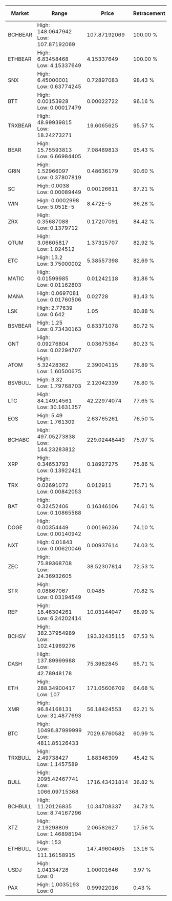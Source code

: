 | Market | Range | Price| Retracement | Doubles to 50% |
| --- | --- | --- | --- | --- |
| BCHBEAR | High: 148.0647942<br />Low: 107.87192069 | 107.87192069 | 100.00 % | 1.19 |
| ETHBEAR | High: 6.83458468<br />Low: 4.15337649 | 4.15337649 | 100.00 % | 1.32 |
| SNX | High: 6.45000001<br />Low: 0.63774245 | 0.72897083 | 98.43 % | 4.86 |
| BTT | High: 0.00153928<br />Low: 0.00017479 | 0.00022722 | 96.16 % | 3.77 |
| TRXBEAR | High: 48.99939815<br />Low: 18.24273271 | 19.6065625 | 95.57 % | 1.71 |
| BEAR | High: 15.75593813<br />Low: 6.66984405 | 7.08489813 | 95.43 % | 1.58 |
| GRIN | High: 1.52966097<br />Low: 0.37807819 | 0.48636179 | 90.60 % | 1.96 |
| SC | High: 0.0038<br />Low: 0.00089449 | 0.00126611 | 87.21 % | 1.85 |
| WIN | High: 0.0002998<br />Low: 5.051E-5 | 8.472E-5 | 86.28 % | 2.07 |
| ZRX | High: 0.35687088<br />Low: 0.1379712 | 0.17207091 | 84.42 % | 1.44 |
| QTUM | High: 3.06605817<br />Low: 1.024512 | 1.37315707 | 82.92 % | 1.49 |
| ETC | High: 13.2<br />Low: 3.75000002 | 5.38557398 | 82.69 % | 1.57 |
| MATIC | High: 0.01599985<br />Low: 0.01162803 | 0.01242118 | 81.86 % | 1.11 |
| MANA | High: 0.0697081<br />Low: 0.01760506 | 0.02728 | 81.43 % | 1.60 |
| LSK | High: 2.77639<br />Low: 0.642 | 1.05 | 80.88 % | 1.63 |
| BSVBEAR | High: 1.25<br />Low: 0.73430163 | 0.83371078 | 80.72 % | 1.19 |
| GNT | High: 0.09276804<br />Low: 0.02294707 | 0.03675384 | 80.23 % | 1.57 |
| ATOM | High: 5.32428362<br />Low: 1.60500675 | 2.39004115 | 78.89 % | 1.45 |
| BSVBULL | High: 3.32<br />Low: 1.79768703 | 2.12042339 | 78.80 % | 1.21 |
| LTC | High: 84.14914561<br />Low: 30.1631357 | 42.22974074 | 77.65 % | 1.35 |
| EOS | High: 5.49<br />Low: 1.761309 | 2.63765261 | 76.50 % | 1.37 |
| BCHABC | High: 497.05273838<br />Low: 144.23283812 | 229.02448449 | 75.97 % | 1.40 |
| XRP | High: 0.34653793<br />Low: 0.13922421 | 0.18927275 | 75.86 % | 1.28 |
| TRX | High: 0.02691072<br />Low: 0.00842053 | 0.012911 | 75.71 % | 1.37 |
| BAT | High: 0.32452406<br />Low: 0.10865588 | 0.16346106 | 74.61 % | 1.33 |
| DOGE | High: 0.00354449<br />Low: 0.00140942 | 0.00196236 | 74.10 % | 1.26 |
| NXT | High: 0.01843<br />Low: 0.00620046 | 0.00937614 | 74.03 % | 1.31 |
| ZEC | High: 75.89368708<br />Low: 24.36932605 | 38.52307814 | 72.53 % | 1.30 |
| STR | High: 0.08867067<br />Low: 0.03194549 | 0.0485 | 70.82 % | 1.24 |
| REP | High: 18.46304261<br />Low: 6.24202414 | 10.03144047 | 68.99 % | 1.23 |
| BCHSV | High: 382.37954989<br />Low: 102.41969276 | 193.32435115 | 67.53 % | 1.25 |
| DASH | High: 137.89999988<br />Low: 42.78948178 | 75.3982845 | 65.71 % | 1.20 |
| ETH | High: 288.34900417<br />Low: 107 | 171.05606709 | 64.68 % | 1.16 |
| XMR | High: 96.84168131<br />Low: 31.4877693 | 56.18424553 | 62.21 % | 1.14 |
| BTC | High: 10496.87999999<br />Low: 4811.85126433 | 7029.6760582 | 60.99 % | 1.09 |
| TRXBULL | High: 2.49738427<br />Low: 1.1457589 | 1.88346309 | 45.42 % | 0.00 |
| BULL | High: 2095.42467741<br />Low: 1066.09715368 | 1716.43431814 | 36.82 % | 0.00 |
| BCHBULL | High: 11.20126835<br />Low: 8.74167296 | 10.34708337 | 34.73 % | 0.00 |
| XTZ | High: 2.19298809<br />Low: 1.46898194 | 2.06582627 | 17.56 % | 0.00 |
| ETHBULL | High: 153<br />Low: 111.16158915 | 147.49604605 | 13.16 % | 0.00 |
| USDJ | High: 1.04134728<br />Low: 0 | 1.00001646 | 3.97 % | 0.00 |
| PAX | High: 1.0035193<br />Low: 0 | 0.99922016 | 0.43 % | 0.00 |
